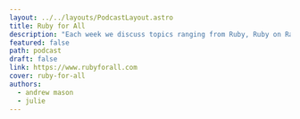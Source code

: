 ```yaml
---
layout: ../../layouts/PodcastLayout.astro
title: Ruby for All
description: "Each week we discuss topics ranging from Ruby, Ruby on Rails, learning, how to be a better developer, and more. The focus is on providing a podcast that caters to junior Ruby on Rails developers."
featured: false
path: podcast
draft: false
link: https://www.rubyforall.com
cover: ruby-for-all
authors:
  - andrew mason
  - julie
---
```

